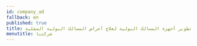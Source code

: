 ```yaml
---
id: company_ud
fallback: en
published: true
title: تطوير أجهزة المسالك البولية لعلاج أعراض المسالك البولية السفلية
menutitle: شركتنا
---
```

